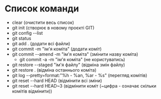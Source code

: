# Список команди

- clear (очистити весь список)
- git init (створює в новому проєкті GIT)
- git config --list
- git status
- git add . (додати всі файли)
- git commit -m "ім'я коміта" (додати коміт)
- git commit --amend -m "ім'я коміта" (змінити назву коміта)
  - git commit -a -m "ім'я коміта" (не користуватись)
- git restore --staged "ім'я файлу" (відміна змін файлу)
- git restore . (відміна останнього коміта)
- git log --pretty=format:"%h - %an, %ar - %s" (перегляд комітів)
- git reset --hard HEAD (відмінити всі зміни)
- git reset --hard HEAD~3 (відмінити коміт (~цифра - означає скільки комітів відмінити))

